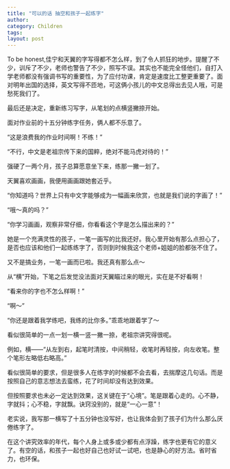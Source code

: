 ```yaml
---
title: "可以的话 抽空和孩子一起练字"
author:
category: Children
tags: 
layout: post
---
```

To be honest,佳宁和天翼的字写得都不怎么样，到了令人抓狂的地步。提醒了不少，训斥了不少，老师也警告了不少，照写不误。其实也不能完全怪他们，自打入学老师都没有强调书写的重要性，为了应付功课，肯定是速度比工整更重要了。面对明年出国的选择，英文写得不匝地，可这俩小孩儿的中文总得出去见人哦，可是愁死我们了。

最后还是决定，重新练习写字，从笔划的点横竖撇捺开始。

面对作业前的十五分钟练字任务，俩人都不乐意了。

“这是浪费我的作业时间啊！不练！”

“不行，中文是老祖宗传下来的国粹，绝对不能马虎对待的！”

强硬了一两个月，孩子总算愿意坐下来，练那一撇一划了。

天翼喜欢画画，我便用画画跟她套近乎。

“你知道吗？世界上只有中文字能够成为一幅画来欣赏，也就是我们说的字画了！”

“哦～真的吗？”

“你学习画画，观察非常仔细，你看看这个字是怎么描出来的？”

她是一个充满灵性的孩子，一笔一画写的比我还好。我心里开始有那么点担心了，是否也应该和他们一起练练字了，否则到时候我这个老师+姐姐的脸都张不住了。

又不是搞业务，一笔一画而已啦。我还真有那么点～

从“横”开始，下笔之后发觉没法面对天翼瞄过来的眼光，实在是不好看啊！

“看来你的字也不怎么样啊！”

“啊～”

“你还是跟着我学练吧，我练的比你多。”乖乖地跟着学了～

看似很简单的一点一划一横一竖一撇一捺，老祖宗讲究得很呢。

例如，横——“从左到右，起笔时清按，中间稍轻，收笔时再轻按，向左收笔。整个笔形左略低右略高。”

看似很简单的要求，但是很多人在练字的时候都不会去看，去揣摩这几句话。而是按照自己的意志想法去蛮练，花了时间却没有达到效果。

但按照要求也未必一定达到效果，这关键在于“心境”。笔是跟着心走的。心不静，字就抖；心不稳，字就飘。诀窍没别的，就是“一心一意”！

老实说，我写那一横写了十五分钟也没写好，也让我体会到了孩子们为什么那么厌倦练字了。

在这个讲究效率的年代，每个人身上或多或少都有点浮躁，练字也更有它的意义了。有空的话，和孩子一起也好自己也好试一试吧，也是静心的好方法。省时省力，也环保。

